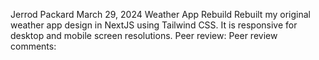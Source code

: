 Jerrod Packard
March 29, 2024
Weather App Rebuild
Rebuilt my original weather app design in NextJS using Tailwind CSS. It is responsive for desktop and mobile screen resolutions.
Peer review: 
Peer review comments: 